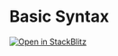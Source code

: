 # Basic Syntax 

[![Open in StackBlitz](https://developer.stackblitz.com/img/open_in_stackblitz.svg)](https://stackblitz.com/github/yaxingson/30-days-of-svelte/tree/main/day-02)


